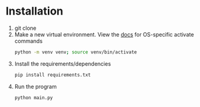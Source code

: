 # Installation
1. git clone 
1. Make a new virtual environment. View the [docs](https://docs.python.org/3/library/venv.html#how-venvs-work) for OS-specific activate commands
    ```bash
    python -m venv venv; source venv/bin/activate
    ```
2. Install the requirements/dependencies
    ```bash
    pip install requirements.txt
    ```
3. Run the program
    ```bash
    python main.py
    ```
